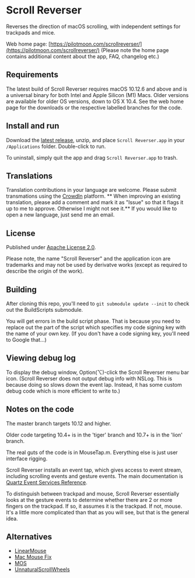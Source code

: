 # Scroll Reverser

Reverses the direction of macOS scrolling, with independent settings for trackpads and mice.

Web home page: [https://pilotmoon.com/scrollreverser/](https://pilotmoon.com/scrollreverser/) (Please note the home page contains additional content about the app, FAQ, changelog etc.)

## Requirements

The latest build of Scroll Reverser requires macOS 10.12.6 and above and is a universal binary for both Intel and Apple Silicon (M1) Macs. Older versions are available for older OS versions, down to OS X 10.4. See the web home page for the downloads or the respective labelled branches for the code.

## Install and run

Download the [latest release](https://github.com/pilotmoon/Scroll-Reverser/releases/latest), unzip, and place `Scroll Reverser.app` in your `/Applications` folder. Double-click to run.

To uninstall, simply quit the app and drag `Scroll Reverser.app` to trash.

## Translations

Translation contributions in your language are welcome. Please submit transmations using the [CrowdIn](https://crowdin.com/project/pilotmoon-apps) platform. 
** When improving an existing translation, please add a comment and mark it as "Issue" so that it flags it up to me to approve. Otherwise I might not see it.**
If you would like to open a new language, just send me an email.

## License

Published under [Apache License 2.0](http://www.apache.org/licenses/LICENSE-2.0).

Please note, the name "Scroll Reverser" and the application icon are trademarks and may not be used by derivatve works (except as required to describe the origin of the work).

## Building

After cloning this repo, you'll need to `git submodule update --init` to check out the BuildScripts submodule.

You will get errors in the build script phase. That is because you need to replace out the part of the script which specifies my code signing key with the name of your own key. (If you don't have a code signing key, you'll need to Google that...)

## Viewing debug log

To display the debug window, Option(⌥)-click the Scroll Reverser menu bar icon. (Scroll Reverser does not output debug info with NSLog. This is because doing so slows down the event lap. Instead, it has some custom debug code which is more efficient to write to.)

## Notes on the code

The master branch targets 10.12 and higher.

Older code targeting 10.4+ is in the 'tiger' branch and 10.7+ is in the 'lion' branch.

The real guts of the code is in MouseTap.m. Everything else is just user interface rigging.

Scroll Reverser installs an event tap, which gives access to event stream, including scrolling events and gesture events. The main documentation is [Quartz Event Services Reference](https://developer.apple.com/library/mac/documentation/Carbon/Reference/QuartzEventServicesRef/).

To distinguish between trackpad and mouse, Scroll Reverser essentially looks at the gesture events to determine whether there are 2 or more fingers on the trackpad. If so, it assumes it is the trackpad. If not, mouse. It's a little more complicated than that as you will see, but that is the general idea.

## Alternatives

<ul>
  <li><a href="https://github.com/linearmouse/linearmouse">LinearMouse</a></li>
  <li><a href="https://mousefix.org/">Mac Mouse Fix</a></li>
  <li><a href="https://mos.caldis.me">MOS</a></li>
  <li><a href="https://github.com/ther0n/UnnaturalScrollWheels">UnnaturalScrollWheels</a></li>
</ul>  
